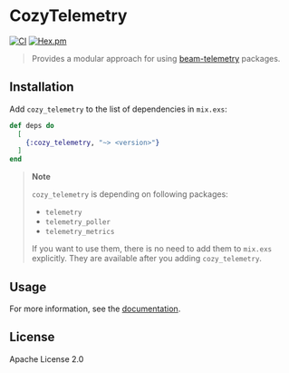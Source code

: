 # CozyTelemetry

[![CI](https://github.com/cozy-elixir/cozy_telemetry/actions/workflows/ci.yml/badge.svg)](https://github.com/cozy-elixir/cozy_telemetry/actions/workflows/ci.yml) [![Hex.pm](https://img.shields.io/hexpm/v/cozy_telemetry.svg)](https://hex.pm/packages/cozy_telemetry)

> Provides a modular approach for using [beam-telemetry](https://github.com/beam-telemetry) packages.

## Installation

Add `cozy_telemetry` to the list of dependencies in `mix.exs`:

```elixir
def deps do
  [
    {:cozy_telemetry, "~> <version>"}
  ]
end
```

> **Note**
>
> `cozy_telemetry` is depending on following packages:
>
> - `telemetry`
> - `telemetry_poller`
> - `telemetry_metrics`
>
> If you want to use them, there is no need to add them to `mix.exs` explicitly. They are available after you adding `cozy_telemetry`.

## Usage

For more information, see the [documentation](https://hexdocs.pm/cozy_telemetry/CozyTelemetry.html).

## License

Apache License 2.0
